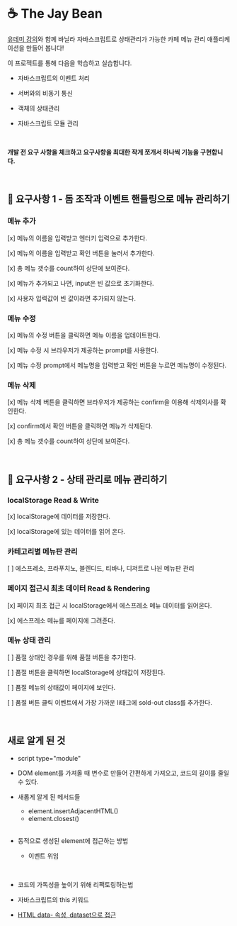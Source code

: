 # ☕ The Jay Bean

<a href="https://www.udemy.com/course/vanilla-js-lv1/">유데미 강의</a>와 함께 바닐라 자바스크립트로 상태관리가 가능한 카페 메뉴 관리 애플리케이션을 만들어 봅니다!

이 프로젝트를 통해 다음을 학습하고 실습합니다.

- 자바스크립트의 이벤트 처리

- 서버와의 비동기 통신

- 객체의 상태관리

- 자바스크립트 모듈 관리

<br>

<b>개발 전 요구 사항을 체크하고 요구사항을 최대한 작게 쪼개서 하나씩 기능을 구현합니다.</b>

<br>

## 🚩 요구사항 1 - 돔 조작과 이벤트 핸들링으로 메뉴 관리하기

### 메뉴 추가

[x] 메뉴의 이름을 입력받고 엔터키 입력으로 추가한다.

[x] 메뉴의 이름을 입력받고 확인 버튼을 눌러서 추가한다.

[x] 총 메뉴 갯수를 count하여 상단에 보여준다.

[x] 메뉴가 추가되고 나면, input은 빈 값으로 초기화한다.

[x] 사용자 입력값이 빈 값이라면 추가되지 않는다.

### 메뉴 수정

[x] 메뉴의 수정 버튼을 클릭하면 메뉴 이름을 업데이트한다.

[x] 메뉴 수정 시 브라우저가 제공하는 prompt를 사용한다.

[x] 메뉴 수정 prompt에서 메뉴명을 입력받고 확인 버튼을 누르면 메뉴명이 수정된다.

### 메뉴 삭제

[x] 메뉴 삭제 버튼을 클릭하면 브라우저가 제공하는 confirm을 이용해 삭제의사를 확인한다.

[x] confirm에서 확인 버튼을 클릭하면 메뉴가 삭제된다.

[x] 총 메뉴 갯수를 count하여 상단에 보여준다.

<br>

## 🚩 요구사항 2 - 상태 관리로 메뉴 관리하기

### localStorage Read & Write

[x] localStorage에 데이터를 저장한다.

[x] localStorage에 있는 데이터를 읽어 온다.

### 카테고리별 메뉴판 관리

[ ] 에스프레소, 프라푸치노, 블렌디드, 티바나, 디저트로 나뉜 메뉴판 관리

### 페이지 접근시 최초 데이터 Read & Rendering

[x] 페이지 최초 접근 시 localStorage에서 에스프레소 메뉴 데이터를 읽어온다.

[x] 에스프레소 메뉴를 페이지에 그려준다.

### 메뉴 상태 관리

[ ] 품절 상태인 경우를 위해 품절 버튼을 추가한다.

[ ] 품절 버튼을 클릭하면 localStorage에 상태값이 저장된다.

[ ] 품절 메뉴의 상태값이 페이지에 보인다.

[ ] 품절 버튼 클릭 이벤트에서 가장 가까운 li태그에 sold-out class를 추가한다.

<br>

## 새로 알게 된 것

- script type="module"

- DOM element를 가져올 때 변수로 만들어 간편하게 가져오고, 코드의 길이를 줄일 수 있다.

- 새롭게 알게 된 메서드들

  - element.insertAdjacentHTML()
  - element.closest()

  <br>

- 동적으로 생성된 element에 접근하는 방법

  - 이벤트 위임

<br>

- 코드의 가독성을 높이기 위해 리팩토링하는법

- 자바스크립트의 this 키워드

- <a href="https://developer.mozilla.org/ko/docs/Learn/HTML/Howto/Use_data_attributes">HTML data- 속성, dataset으로 접근</a>

